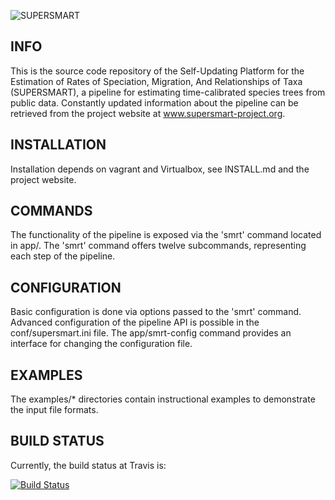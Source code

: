 ![SUPERSMART](http://www.supersmart-project.org/images/logo200x480.png "SUPERSMART")

INFO
----
This is the source code repository of the Self-Updating Platform for the Estimation 
of Rates of Speciation, Migration, And Relationships of Taxa (SUPERSMART), a 
pipeline for estimating time-calibrated species trees from public data. Constantly 
updated information about the pipeline can be retrieved from the project website at 
www.supersmart-project.org.

INSTALLATION
------------
Installation depends on vagrant and Virtualbox, see INSTALL.md and the project website.

COMMANDS
--------
The functionality of the pipeline is exposed via the 'smrt' command located in app/.
The 'smrt' command offers twelve subcommands, representing each step of the pipeline. 

CONFIGURATION
-------------
Basic configuration is done via options passed to the 'smrt' command. 
Advanced configuration of the pipeline API is possible in the conf/supersmart.ini file.
The app/smrt-config command provides an interface for changing the configuration file.

EXAMPLES
--------
The examples/* directories contain instructional examples to demonstrate the input
file formats.

BUILD STATUS
------------
Currently, the build status at Travis is:

[![Build Status](https://travis-ci.org/naturalis/supersmart.svg?branch=master)](https://travis-ci.org/naturalis/supersmart)

